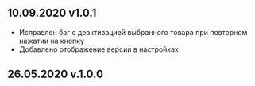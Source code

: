 ## 10.09.2020 v1.0.1
* Исправлен баг с деактивацией выбранного товара при повторном нажатии на кнопку
* Добавлено отображение версии в настройках
## 26.05.2020 v.1.0.0
